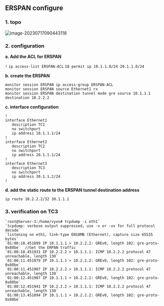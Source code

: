 ## ERSPAN configure 

### 1. topo

![image-20230717090443118](C:\Users\simon\AppData\Roaming\Typora\typora-user-images\image-20230717090443118.png)



### 2. configuration 

**a. Add the ACL for ERSPAN** 

`!`
`ip access-list ERSPAN-ACL`
   `10 permit ip 10.1.1.0/24 20.1.1.0/24`

**b. create the ERSPAN**

```
monitor session ERSPAN ip access-group ERSPAN-ACL
monitor session ERSPAN source Ethernet1 rx
monitor session ERSPAN destination tunnel mode gre source 10.1.1.1 destination 10.2.2.2
```

**c. interface configuration**  

```
!
interface Ethernet1
   description TC1
   no switchport
   ip address 10.1.1.1/24
!
interface Ethernet2
   description TC2
   no switchport
   ip address 20.1.1.1/24
!
interface Ethernet3
   description TC3
   no switchport
   ip address 30.1.1.2/24
!
```

**d. add the static route to the ERSPAN tunnel destination address**

```
ip route 10.2.2.2/32 30.1.1.1
```



### 3. verification on TC3 

```
`root@Server-3:/home/vyos# tcpdump -i eth1`
`tcpdump: verbose output suppressed, use -v or -vv for full protocol decode`
`listening on eth1, link-type EN10MB (Ethernet), capture size 65535 bytes`
`01:00:10.451899 IP 10.1.1.1 > 10.2.2.2: GREv0, length 102: gre-proto-0x88be`  //Get the ERPAN traffic 
`01:00:10.451931 IP 10.2.2.2 > 10.1.1.1: ICMP 10.2.2.2 protocol 47 unreachable, length 130`
`01:00:11.451879 IP 10.1.1.1 > 10.2.2.2: GREv0, length 102: gre-proto-0x88be`
`01:00:11.451907 IP 10.2.2.2 > 10.1.1.1: ICMP 10.2.2.2 protocol 47 unreachable, length 130`
`01:00:12.451907 IP 10.1.1.1 > 10.2.2.2: GREv0, length 102: gre-proto-0x88be`
`01:00:12.451941 IP 10.2.2.2 > 10.1.1.1: ICMP 10.2.2.2 protocol 47 unreachable, length 130`
`01:00:13.451894 IP 10.1.1.1 > 10.2.2.2: GREv0, length 102: gre-proto-0x88be`
```

